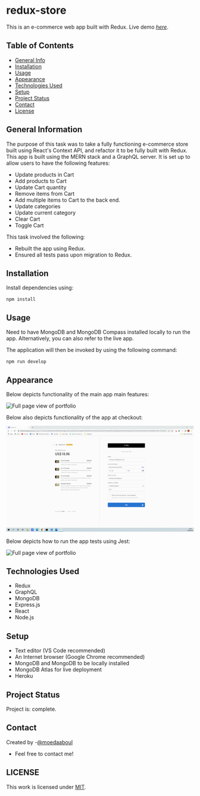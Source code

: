 # redux-store

This is an e-commerce web app built with Redux.
Live demo [_here_](https://redux-store-mdaaboul.herokuapp.com/).

## Table of Contents

- [General Info](#general-information)
- [Installation](#installation)
- [Usage](#usage)
- [Appearance](#appearance)
- [Technologies Used](#technologies-used)
- [Setup](#setup)
- [Project Status](#project-status)
- [Contact](#contact)
- [License](#license)

## General Information

The purpose of this task was to take a fully functioning e-commerce store built using React's Context API, and refactor it to be fully built with Redux. This app is built using the MERN stack and a GraphQL server. It is set up to allow users to have the following features:

- Update products in Cart
- Add products to Cart
- Update Cart quantity
- Remove items from Cart
- Add multiple items to Cart to the back end.
- Update categories
- Update current category
- Clear Cart
- Toggle Cart

This task involved the following:

- Rebuilt the app using Redux.
- Ensured all tests pass upon migration to Redux.

## Installation

​Install dependencies using:

    npm install

## Usage

Need to have MongoDB and MongoDB Compass installed locally to run the app. Alternatively, you can also refer to the live app.

The application will then be invoked by using the following command:

    npm run develop

## Appearance

Below depicts functionality of the main app main features:

![Full page view of portfolio](./assets/purchases.gif)

Below also depicts functionality of the app at checkout:

![Full page view of portfolio](./assets/checkout.gif)

Below depicts how to run the app tests using Jest:

![Full page view of portfolio](./assets/testing.gif)

## Technologies Used

- Redux
- GraphQL
- MongoDB
- Express.js
- React
- Node.js

## Setup

- Text editor (VS Code recommended)
- An Internet browser (Google Chrome recommended)
- MongoDB and MongoDB to be locally installed
- MongoDB Atlas for live deployment
- Heroku

## Project Status

Project is: complete.

## Contact

Created by -[@moedaaboul](https://github.com/moedaaboul)

- Feel free to contact me!

## LICENSE

This work is licensed under
[MIT](https://github.com/moedaaboul/moedaaboul.github.io/blob/main/LICENSE).
